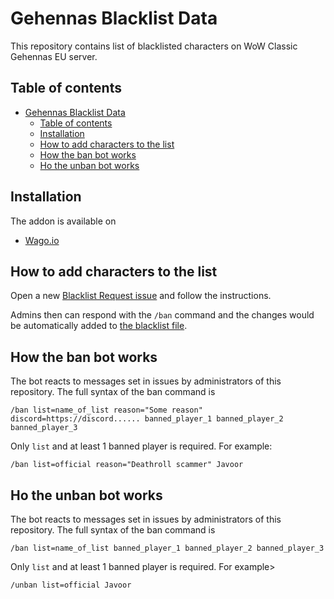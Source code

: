 # Gehennas Blacklist Data

This repository contains list of blacklisted characters on WoW Classic Gehennas EU server.

## Table of contents

- [Gehennas Blacklist Data](#gehennas-blacklist-data)
	- [Table of contents](#table-of-contents)
	- [Installation](#installation)
	- [How to add characters to the list](#how-to-add-characters-to-the-list)
	- [How the ban bot works](#how-the-ban-bot-works)
	- [Ho the unban bot works](#ho-the-unban-bot-works)

## Installation

The addon is available on

- [Wago.io](https://addons.wago.io/addons/blacklist)

## How to add characters to the list

Open a new [Blacklist Request issue](https://github.com/Gehennas-EU/blacklist/issues/new/choose) and follow the instructions.

Admins then can respond with the `/ban` command and the changes would be automatically added to [the blacklist file](blacklist.lua).

## How the ban bot works

The bot reacts to messages set in issues by administrators of this repository. The full syntax of the ban command is

```
/ban list=name_of_list reason="Some reason" discord=https://discord...... banned_player_1 banned_player_2 banned_player_3
```

Only `list` and at least 1 banned player is required. For example:

```
/ban list=official reason="Deathroll scammer" Javoor
```

## Ho the unban bot works

The bot reacts to messages set in issues by administrators of this repository. The full syntax of the ban command is

```
/ban list=name_of_list banned_player_1 banned_player_2 banned_player_3
```

Only `list` and at least 1 banned player is required. For example>

```
/unban list=official Javoor
```
